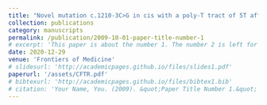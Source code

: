 ```yaml
---
title: "Novel mutation c.1210-3C>G in cis with a poly-T tract of 5T affects CFTR mRNA splicing in a Chinese patient with cystic fibrosis"
collection: publications
category: manuscripts
permalink: /publication/2009-10-01-paper-title-number-1
# excerpt: 'This paper is about the number 1. The number 2 is left for future work.'
date: 2020-12-29
venue: 'Frontiers of Medicine'
# slidesurl: 'http://academicpages.github.io/files/slides1.pdf'
paperurl: '/assets/CFTR.pdf'
# bibtexurl: 'http://academicpages.github.io/files/bibtex1.bib'
# citation: 'Your Name, You. (2009). &quot;Paper Title Number 1.&quot; <i>Journal 1</i>. 1(1).'
---
```


